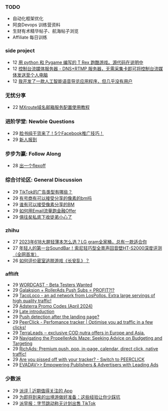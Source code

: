 ### TODO
-  自动化框架优化
-  阿良Devops 训练营资料
-  生财有术精华帖子、航海帖子浏览
-  Affiliate 每日训练

### side project
<!-- sideproject:START -->
-  12 [用 python 和 Pygame 编写的 T Rex 跑酷游戏。源代码在说明中](https://www.youtube.com/watch?v=pZySIXSelCA)
-  12 [控制台流媒体服务器 - DNS+RTMP 服务器，无需采集卡即可将控制台流媒体发送至个人电脑](https://github.com/Aioros/console-streaming-server)
-  12 [我开发了一款人工智能语音导览应用程序，但几乎没有用户](https://www.reddit.com/r/SideProject/comments/18gpp0e/ive_built_an_ai_audio_tour_app_but_have_almost_no/)<!-- sideproject:END -->


### 无忧分享
<!-- ruyo:START -->
-  22 [MXroute域名邮箱服务配置使用教程](https://51.ruyo.net/18648.html)<!-- ruyo:END -->

### 进阶学堂: Newbie Questions
<!-- advertcn1:START -->
-  29 [脸书纯干货来了！5个Facebook推广技巧！](https://www.advertcn.com/thread-114858-1-1.html)
-  29 [新人报到](https://www.advertcn.com/thread-114855-1-1.html)<!-- advertcn1:END -->

### 步步为赢: Follow Along
<!-- advertcn2:START -->
-  28 [出一个flexoff](https://www.advertcn.com/thread-114847-1-1.html)<!-- advertcn2:END -->

### 综合讨论区: General Discussion
<!-- advertcn3:START -->
-  29 [TikTok的广告类型有哪些？](https://www.advertcn.com/thread-114868-1-1.html)
-  29 [有号商有可以接受分享的像素的bm吗](https://www.advertcn.com/thread-114863-1-1.html)
-  29 [谁有可以接受像素分享的BM](https://www.advertcn.com/thread-114862-1-1.html)
-  29 [如何用Email流量跑金融Offer](https://www.advertcn.com/thread-114860-1-1.html)
-  29 [俱往矣私底下收徒弟小心了](https://www.advertcn.com/thread-114856-1-1.html)<!-- advertcn3:END -->


### zhihu
<!-- zhihu:START -->
-  27 [2023年618大屏轻薄本怎么选？LG gram全家桶，总有一款适合你](http://zhuanlan.zhihu.com/p/632641888?utm_campaign=rss&utm_medium=rss&utm_source=rss&utm_content=title)
-  27 [年轻人的第一台SoundBar！索尼轻巧型全景声回音壁HT-S2000深度评测（全网首发）](http://zhuanlan.zhihu.com/p/630990296?utm_campaign=rss&utm_medium=rss&utm_source=rss&utm_content=title)
-  26 [如何评价密室逃脱游戏《长安乱》？](http://www.zhihu.com/question/563950552/answer/3045961312?utm_campaign=rss&utm_medium=rss&utm_source=rss&utm_content=title)<!-- zhihu:END -->

### afflift
<!-- afflift:START -->
-  29 [WORDCAST - Beta Testers Wanted](https://afflift.com/f/threads/wordcast-beta-testers-wanted.13049/)
-  29 [Galaksion + RollerAds Push Subs = PROFIT?!?](https://afflift.com/f/threads/galaksion-rollerads-push-subs-profit.13030/)
-  29 [TacoLoco - an ad network from LosPollos. Extra large servings of high quality traffic!](https://afflift.com/f/threads/tacoloco-an-ad-network-from-lospollos-extra-large-servings-of-high-quality-traffic.3467/)
-  29 [Adsterra Promo Codes &lpar;April 2024&rpar;](https://afflift.com/f/threads/adsterra-promo-codes-april-2024.12961/)
-  29 [Late introduction](https://afflift.com/f/threads/late-introduction.13050/)
-  29 [Push detection after the landing page?](https://afflift.com/f/threads/push-detection-after-the-landing-page.13051/)
-  29 [PeerClick - Perfomance tracker | Optimise you ad traffic in a few clicks!](https://afflift.com/f/threads/peerclick-perfomance-tracker-optimise-you-ad-traffic-in-a-few-clicks.796/)
-  29 [TerraLeads ‒ exclusive COD nutra offers in Europe and Asia.](https://afflift.com/f/threads/terraleads-%E2%80%92-exclusive-cod-nutra-offers-in-europe-and-asia.3287/)
-  29 [Navigating the PropellerAds Maze: Seeking Advice on Budgeting and Targeting](https://afflift.com/f/threads/navigating-the-propellerads-maze-seeking-advice-on-budgeting-and-targeting.13041/)
-  29 [RichAds: Premium push, pop, in-page, calendar, direct click, native traffic!](https://afflift.com/f/threads/richads-premium-push-pop-in-page-calendar-direct-click-native-traffic.991/)
-  29 [Are you pissed off with your tracker? - Switch to PEERCLICK](https://afflift.com/f/threads/are-you-pissed-off-with-your-tracker-switch-to-peerclick.7539/)
-  29 [EVADAV&gt;&gt; Empowering Publishers &amp; Advertisers with Leading Ads](https://afflift.com/f/threads/evadav-empowering-publishers-advertisers-with-leading-ads.1501/)<!-- afflift:END -->

### 少数派
<!-- sspai:START -->
-  29 [派评 | 近期值得关注的 App](https://sspai.com/post/88456)
-  29 [为即将到来的出境游做好准备：这些经验让你少踩坑](https://sspai.com/post/88394)
-  29 [派早报：字节跳动称无计划出售 TikTok](https://sspai.com/post/88419)<!-- sspai:END -->

